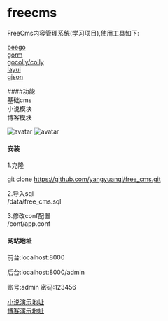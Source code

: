 # freecms
FreeCms内容管理系统(学习项目),使用工具如下:

[beego](https://beego.me)  
[gorm](https://github.com/jinzhu/gorm)  
[gocolly/colly](https://github.com/gocolly/colly)  
[layui](https://www.layui.com/)  
[gjson](https://github.com/tidwall/gjson)  

####功能  
基础cms  
小说模块  
博客模块

![avatar](20190621113357.png) ![avatar](20190621113451.png)

#### 安装
1.克隆

git clone https://github.com/yangyuanqi/free_cms.git

2.导入sql  
/data/free_cms.sql

3.修改conf配置  
/conf/app.conf

#### 网站地址
前台:localhost:8000  

后台:localhost:8000/admin  

账号:admin 密码:123456  

[小说演示地址](http://book.yyq6.cn/book)  
[博客演示地址](http://book.yyq6.cn)